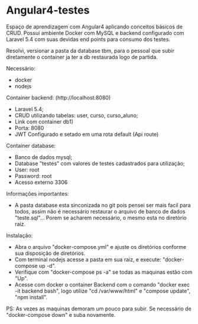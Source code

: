 # Angular4-testes
Espaço de aprendizagem com Angular4 aplicando conceitos básicos de CRUD. Possui ambiente Docker com MySQL e backend configurado com Laravel 5.4 com suas devidas end points para consumo dos testes.

Resolvi, versionar a pasta da database tbm, para o pessoal que subir diretamente o container ja ter a db restaurada logo de partida.

Necessário:
- docker
- nodejs

Container backend: (http://localhost:8080)
- Laravel 5.4;
- CRUD utilizando tabelas: user, curso, curso_aluno;
- Link com container db1)
- Porta: 8080
- JWT Configurado e setado em uma rota default (Api route)

Container database:
- Banco de dados mysql;
- Database "testes" com valores de testes cadastrados para utilização;
- User: root
- Password: root
- Acesso externo 3306

Informações importantes:
- A pasta database esta sinconizada no git pois pensei ser mais facil para todos, assim não é necessário restaurar o arquivo de banco de dados "teste.sql"... Porem se acharem necessário, o mesmo esta no diretório raiz.

Instalação:
- Abra o arquivo "docker-compose.yml" e ajuste os diretórios conforme sua disposição de diretórios.
- Com terminal nodejs acesse a pasta em sua raiz, e execute: "docker-compose up -d".
- Verifique com "docker-compose ps -a" se todas as maquinas estão com "Up".
- Acesse com docker o container Backend com o comando "docker exec -it backend bash", logo utilize "cd /var/www/html" e "compose update", "npm install".

PS: As vezes as maquinas demoram um pouco para subir. Se necessário de "docker-compose down" e suba novamente.
